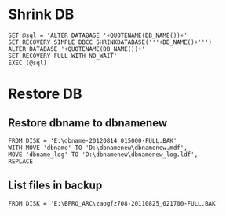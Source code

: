 # Shrink DB

```DECLARE @sql varchar(1000)
SET @sql = 'ALTER DATABASE '+QUOTENAME(DB_NAME())+'
SET RECOVERY SIMPLE DBCC SHRINKDATABASE('''+DB_NAME()+''')
ALTER DATABASE '+QUOTENAME(DB_NAME())+' 
SET RECOVERY FULL WITH NO_WAIT'
EXEC (@sql)
```


# Restore DB

## Restore dbname to dbnamenew
```RESTORE DATABASE dbnamenew
FROM DISK = 'E:\dbname-20120814_015000-FULL.BAK'
WITH MOVE 'dbname' TO 'D:\dbnamenew\dbnamenew.mdf',
MOVE 'dbname_log' TO 'D:\dbnamenew\dbnamenew_log.ldf',
REPLACE
```

## List files in backup
```RESTORE FILELISTONLY
FROM DISK = 'E:\BPRO_ARC\zaogfz708-20110825_021700-FULL.BAK'
```